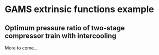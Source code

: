 # GAMS extrinsic functions example
## Optimum pressure ratio of two-stage compressor train with intercooling

More to come...